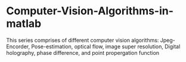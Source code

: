 # Computer-Vision-Algorithms-in-matlab
This series comprises of different computer vision algorithms: Jpeg-Encorder, Pose-estimation, optical flow, image super resolution, Digital holography, phase difference, and point propergation function
